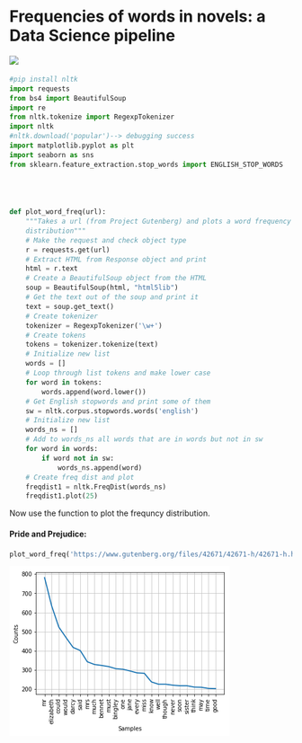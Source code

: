 
# Frequencies of words in novels: a Data Science pipeline

<img src="img/moby-dick.jpg" width="350">


```python
#pip install nltk
import requests
from bs4 import BeautifulSoup
import re
from nltk.tokenize import RegexpTokenizer
import nltk
#nltk.download('popular')--> debugging success
import matplotlib.pyplot as plt
import seaborn as sns
from sklearn.feature_extraction.stop_words import ENGLISH_STOP_WORDS




def plot_word_freq(url):
    """Takes a url (from Project Gutenberg) and plots a word frequency
    distribution"""
    # Make the request and check object type
    r = requests.get(url)
    # Extract HTML from Response object and print
    html = r.text
    # Create a BeautifulSoup object from the HTML
    soup = BeautifulSoup(html, "html5lib")
    # Get the text out of the soup and print it
    text = soup.get_text()
    # Create tokenizer
    tokenizer = RegexpTokenizer('\w+')
    # Create tokens
    tokens = tokenizer.tokenize(text)
    # Initialize new list
    words = []
    # Loop through list tokens and make lower case
    for word in tokens:
        words.append(word.lower())
    # Get English stopwords and print some of them
    sw = nltk.corpus.stopwords.words('english')
    # Initialize new list
    words_ns = []
    # Add to words_ns all words that are in words but not in sw
    for word in words:
        if word not in sw:
            words_ns.append(word)
    # Create freq dist and plot
    freqdist1 = nltk.FreqDist(words_ns)
    freqdist1.plot(25)
```

Now use the function to plot the frequncy distribution.

#### Pride and Prejudice:


```python
plot_word_freq('https://www.gutenberg.org/files/42671/42671-h/42671-h.htm')
```


![png](output_4_0.png)



```python

```

